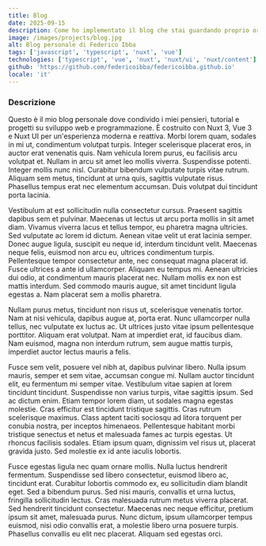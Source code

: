 ```yaml
---
title: Blog
date: 2025-09-15
description: Come ho implementato il blog che stai guardando proprio ora
image: /images/projects/blog.jpg
alt: Blog personale di Federico Ibba
tags: ['javascript', 'typescript', 'nuxt', 'vue']
technologies: ['typescript', 'vue', 'nuxt', 'nuxt/ui', 'nuxt/content']
github: 'https://github.com/federicoibba/federicoibba.github.io'
locale: 'it'
---
```


### Descrizione

Questo è il mio blog personale dove condivido i miei pensieri, tutorial e progetti su sviluppo web e programmazione. È costruito con Nuxt 3, Vue 3 e Nuxt UI per un'esperienza moderna e reattiva. Morbi lorem quam, sodales in mi ut, condimentum volutpat turpis. Integer scelerisque placerat eros, in auctor erat venenatis quis. Nam vehicula lorem purus, eu facilisis arcu volutpat et. Nullam in arcu sit amet leo mollis viverra. Suspendisse potenti. Integer mollis nunc nisl. Curabitur bibendum vulputate turpis vitae rutrum. Aliquam sem metus, tincidunt at urna quis, sagittis vulputate risus. Phasellus tempus erat nec elementum accumsan. Duis volutpat dui tincidunt porta lacinia.

Vestibulum at est sollicitudin nulla consectetur cursus. Praesent sagittis dapibus sem et pulvinar. Maecenas ut lectus ut arcu porta mollis in sit amet diam. Vivamus viverra lacus et tellus tempor, eu pharetra magna ultricies. Sed vulputate ac lorem id dictum. Aenean vitae velit ut erat lacinia semper. Donec augue ligula, suscipit eu neque id, interdum tincidunt velit. Maecenas neque felis, euismod non arcu eu, ultrices condimentum turpis. Pellentesque tempor consectetur ante, nec consequat magna placerat id. Fusce ultrices a ante id ullamcorper. Aliquam eu tempus mi. Aenean ultricies dui odio, at condimentum mauris placerat nec. Nullam mollis ex non est mattis interdum. Sed commodo mauris augue, sit amet tincidunt ligula egestas a. Nam placerat sem a mollis pharetra.

Nullam purus metus, tincidunt non risus ut, scelerisque venenatis tortor. Nam at nisi vehicula, dapibus augue at, porta erat. Nunc ullamcorper nulla tellus, nec vulputate ex luctus ac. Ut ultrices justo vitae ipsum pellentesque porttitor. Aliquam erat volutpat. Nam at imperdiet erat, id faucibus diam. Nam euismod, magna non interdum rutrum, sem augue mattis turpis, imperdiet auctor lectus mauris a felis.

Fusce sem velit, posuere vel nibh at, dapibus pulvinar libero. Nulla ipsum mauris, semper et sem vitae, accumsan congue mi. Nullam auctor tincidunt elit, eu fermentum mi semper vitae. Vestibulum vitae sapien at lorem tincidunt tincidunt. Suspendisse non varius turpis, vitae sagittis ipsum. Sed ac dictum enim. Etiam tempor lorem diam, ut sodales magna egestas molestie. Cras efficitur est tincidunt tristique sagittis. Cras rutrum scelerisque maximus. Class aptent taciti sociosqu ad litora torquent per conubia nostra, per inceptos himenaeos. Pellentesque habitant morbi tristique senectus et netus et malesuada fames ac turpis egestas. Ut rhoncus facilisis sodales. Etiam ipsum quam, dignissim vel risus ut, placerat gravida justo. Sed molestie ex id ante iaculis lobortis.

Fusce egestas ligula nec quam ornare mollis. Nulla luctus hendrerit fermentum. Suspendisse sed libero consectetur, euismod libero ac, tincidunt erat. Curabitur lobortis commodo ex, eu sollicitudin diam blandit eget. Sed a bibendum purus. Sed nisi mauris, convallis et urna luctus, fringilla sollicitudin lectus. Cras malesuada rutrum metus viverra placerat. Sed hendrerit tincidunt consectetur. Maecenas nec neque efficitur, pretium ipsum sit amet, malesuada purus. Nunc dictum, ipsum ullamcorper tempus euismod, nisi odio convallis erat, a molestie libero urna posuere turpis. Phasellus convallis eu elit nec placerat. Aliquam sed egestas orci.